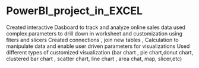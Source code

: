 # PowerBI_project_in_EXCEL
Created interactive Dasboard to track and analyze online sales data 
used complex parameters to drill down in worksheet and customization using fiters and slicers
Created connections , join new tables , Calculation to manipulate data and enable user driven parameters for visualizations
Used different types of customized visualization (bar chart , pie chart,donut chart, clustered bar chart , scatter chart, line chart , area chat, map, slicer,etc)
